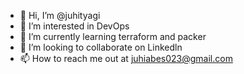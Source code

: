 - 👋 Hi, I’m @juhityagi
- 👀 I’m interested in DevOps
- 🌱 I’m currently learning terraform and packer
- 💞️ I’m looking to collaborate on Linkedln
- 📫 How to reach me out at juhiabes023@gmail.com

<!---
juhityagi/juhityagi is a ✨ special ✨ repository because its `README.md` (this file) appears on your GitHub profile.
You can click the Preview link to take a look at your changes.
--->
